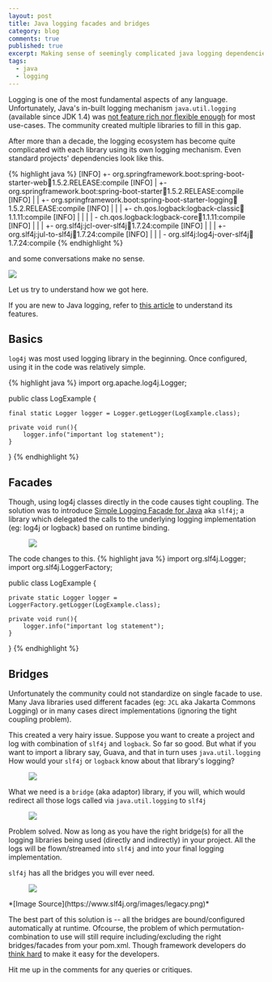 ```yaml
---
layout: post
title: Java logging facades and bridges
category: blog
comments: true
published: true
excerpt: Making sense of seemingly complicated java logging dependencies
tags: 
  - java
  - logging
---
```


Logging is one of the most fundamental aspects of any language.
Unfortunately, Java's in-built logging mechanism ```java.util.logging``` (available since JDK 1.4) was [not feature rich nor flexible enough](https://stackoverflow.com/a/11360517/3494368) for most use-cases.
The community created multiple libraries to fill in this gap.

After more than a decade, the logging ecosystem has become quite complicated with each library using its own logging mechanism. Even standard projects' dependencies look like this.

{% highlight java %}
[INFO] +- org.springframework.boot:spring-boot-starter-web:jar:1.5.2.RELEASE:compile
[INFO] |  +- org.springframework.boot:spring-boot-starter:jar:1.5.2.RELEASE:compile
[INFO] |  |  +- org.springframework.boot:spring-boot-starter-logging:jar:1.5.2.RELEASE:compile
[INFO] |  |  |  +- ch.qos.logback:logback-classic:jar:1.1.11:compile
[INFO] |  |  |  |  \- ch.qos.logback:logback-core:jar:1.1.11:compile
[INFO] |  |  |  +- org.slf4j:jcl-over-slf4j:jar:1.7.24:compile
[INFO] |  |  |  +- org.slf4j:jul-to-slf4j:jar:1.7.24:compile
[INFO] |  |  |  \- org.slf4j:log4j-over-slf4j:jar:1.7.24:compile
{% endhighlight %}

and some conversations make no sense.

<figure style="max-width: 600px; margin-left: auto; margin-right: auto">
    <a href="{{ site.url }}/images/blog/logging/spring-logging.png"><img src="{{ site.url }}/images/blog/logging/spring-logging.png"></a>
</figure>


Let us try to understand how we got here.

If you are new to Java logging, refer to [this article](https://www.loggly.com/ultimate-guide/java-logging-basics/)
to understand its features.

## Basics

```log4j``` was most used logging library in the beginning.
Once configured, using it in the code was relatively simple.

{% highlight java %}
import org.apache.log4j.Logger;

public class LogExample {

    final static Logger logger = Logger.getLogger(LogExample.class);

    private void run(){
        logger.info("important log statement");
    }
}
{% endhighlight %}

## Facades

Though, using log4j classes directly in the code causes tight coupling.
The solution was to introduce [Simple Logging Facade for Java](https://en.wikipedia.org/wiki/SLF4J) aka ```slf4j```;
a library which delegated the calls to the underlying logging implementation (eg: log4j or logback) based on runtime binding.

<figure>
    <a href="{{ site.url }}/images/blog/logging/slf4j.png"><img src="{{ site.url }}/images/blog/logging/slf4j.png"></a>
</figure>

The code changes to this.
{% highlight java %}
import org.slf4j.Logger;
import org.slf4j.LoggerFactory;

public class LogExample {

    private static Logger logger = LoggerFactory.getLogger(LogExample.class);

    private void run(){
        logger.info("important log statement");
    }
}
{% endhighlight %}


## Bridges

Unfortunately the community could not standardize on single facade to use.
Many Java libraries used different facades (eg: ```JCL``` aka Jakarta Commons Logging) or in many cases direct implementations (ignoring the tight coupling problem).

This created a very hairy issue.
Suppose you want to create a project and log with combination of ```slf4j``` and ```logback```.
So far so good.
But what if you want to import a library say, Guava, and that in turn uses ```java.util.logging```
How would your ```slf4j``` or ```logback``` know about that library's logging?

<figure>
    <a href="{{ site.url }}/images/blog/logging/logging_bridge_problem.png"><img src="{{ site.url }}/images/blog/logging/logging_bridge_problem.png"></a>
</figure>

What we need is a ```bridge``` (aka adaptor) library, if you will, which would redirect all those logs called via ```java.util.logging``` to ```slf4j```

<figure>
    <a href="{{ site.url }}/images/blog/logging/logging_bridge_solution.png"><img src="{{ site.url }}/images/blog/logging/logging_bridge_solution.png"></a>
</figure>

Problem solved. Now as long as you have the right bridge(s) for all the logging libraries
being used (directly and indirectly) in your project. All the logs will be flown/streamed
into ```slf4j``` and into your final logging implementation.

```slf4j``` has all the bridges you will ever need.

<figure>
    <a href="{{ site.url }}/images/blog/logging/slf4j_bridges.png"><img src="{{ site.url }}/images/blog/logging/slf4j_bridges.png"></a>
</figure>
*[Image Source](https://www.slf4j.org/images/legacy.png)*

The best part of this solution is -- all the bridges are bound/configured automatically at runtime.
Ofcourse, the problem of which permutation-combination to use will still require including/excluding the right bridges/facades from your pom.xml. Though framework developers do [think hard](https://jira.spring.io/browse/SPR-14512) to make it easy for the developers.

Hit me up in the comments for any queries or critiques.